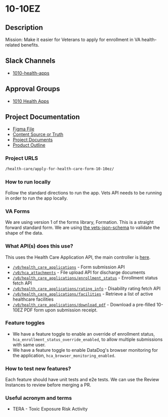 # 10-10EZ

## Description

Mission: Make it easier for Veterans to apply for enrollment in VA health-related benefits.

## Slack Channels

- [1010-health-apps](https://slack.com/app_redirect?channel=CMJ2V70UV)

## Approval Groups

- [1010 Health Apps](https://github.com/orgs/department-of-veterans-affairs/teams/1010-health-apps-frontend)

## Project Documentation

- [Figma File](https://www.figma.com/file/UljiHam46o5DItC5iDgmPd/10-10EZ)
- [Content Source or Truth](https://github.com/department-of-veterans-affairs/va.gov-team/blob/master/products/caregivers/10-10EZ/10-10EZ-application-copy.md)
- [Project Documents](https://github.com/department-of-veterans-affairs/va.gov-team/tree/master/products/health-care/application/va-application)
- [Product Outline](https://github.com/department-of-veterans-affairs/va.gov-team/blob/master/teams/vsa/teams/health-benefits/healthcare-application/product-outline.md)

### Project URLS

```markdown
/health-care/apply-for-health-care-form-10-10ez/
```

### How to run locally

Follow the standard directions to run the app. Vets API needs to be running in order to run the app locally.

### VA Forms

We are using version 1 of the forms library, Formation. This is a straight forward standard form. We are using [the vets-json-schema](https://github.com/department-of-veterans-affairs/vets-json-schema) to validate the shape of the data.

### What API(s) does this use?

This uses the Health Care Application API, the main controller is [here](https://github.com/department-of-veterans-affairs/vets-api/blob/master/app/controllers/v0/health_care_applications_controller.rb).

- [`/v0/health_care_applications`](https://department-of-veterans-affairs.github.io/va-digital-services-platform-docs/api-reference/#/benefits_forms/addHealthCareApplication) - Form submission API
- [`/v0/hca_attachments`](https://department-of-veterans-affairs.github.io/va-digital-services-platform-docs/api-reference/#/benefits_forms/postHealthCareApplicationAttachment) - File upload API for discharge documents
- [`/v0/health_care_applications/enrollment_status`](https://department-of-veterans-affairs.github.io/va-digital-services-platform-docs/api-reference/#/benefits_forms/enrollmentStatusHealthCareApplication) - Enrollment status fetch API
- [`/v0/health_care_applications/rating_info`](https://department-of-veterans-affairs.github.io/va-digital-services-platform-docs/api-reference/#/benefits_forms/getDisabilityRating) - Disability rating fetch API
- [`/v0/health_care_applications/facilities`](https://department-of-veterans-affairs.github.io/va-digital-services-platform-docs/api-reference/#/benefits_forms/getFacilities) - Retrieve a list of active healthcare facilities
- [`/v0/health_care_applications/download_pdf`](https://department-of-veterans-affairs.github.io/va-digital-services-platform-docs/api-reference/#/benefits_forms/post_v0_health_care_applications_download_pdf) - Download a pre-filled 10-10EZ PDF form upon submission receipt.

### Feature toggles

- We have a feature toggle to enable an override of enrollment status, `hca_enrollment_status_override_enabled`, to allow multiple submissions with same user.
- We have a feature toggle to enable DataDog's browser monitoring for the application, `hca_browser_monitoring_enabled`.

### How to test new features?

Each feature should have unit tests and e2e tests. We can use the Review Instances to review before merging a PR.

### Useful acronym and terms

- TERA - Toxic Exposure Risk Activity
